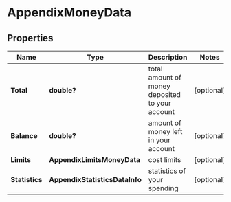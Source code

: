 # AppendixMoneyData


## Properties

| Name | Type | Description | Notes |
|------------ | ------------- | ------------- | -------------|
**Total** | **double?** | total amount of money deposited to your account |[optional]|
**Balance** | **double?** | amount of money left in your account |[optional]|
**Limits** | **AppendixLimitsMoneyData** | cost limits |[optional]|
**Statistics** | **AppendixStatisticsDataInfo** | statistics of your spending |[optional]|